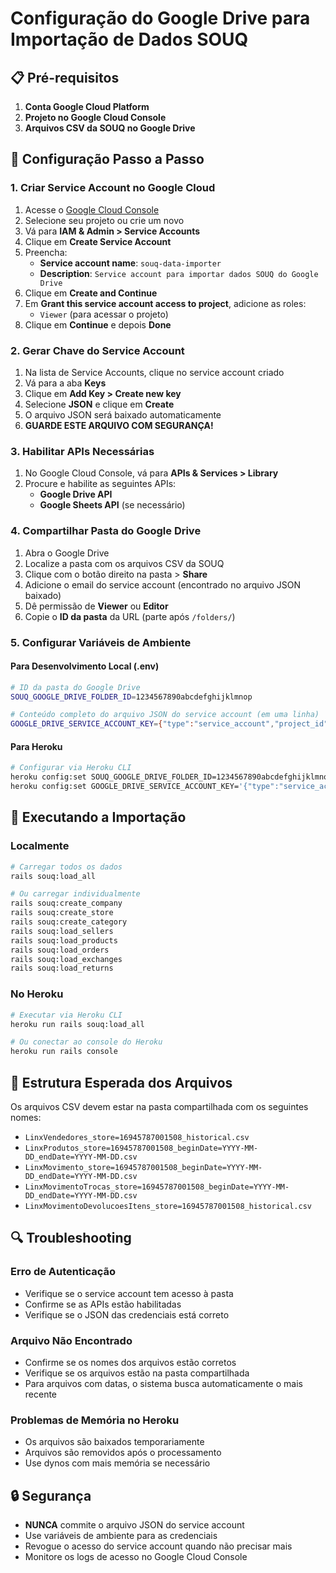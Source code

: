 # Configuração do Google Drive para Importação de Dados SOUQ

## 📋 Pré-requisitos

1. **Conta Google Cloud Platform**
2. **Projeto no Google Cloud Console**
3. **Arquivos CSV da SOUQ no Google Drive**

## 🔧 Configuração Passo a Passo

### 1. Criar Service Account no Google Cloud

1. Acesse o [Google Cloud Console](https://console.cloud.google.com/)
2. Selecione seu projeto ou crie um novo
3. Vá para **IAM & Admin > Service Accounts**
4. Clique em **Create Service Account**
5. Preencha:
   - **Service account name**: `souq-data-importer`
   - **Description**: `Service account para importar dados SOUQ do Google Drive`
6. Clique em **Create and Continue**
7. Em **Grant this service account access to project**, adicione as roles:
   - `Viewer` (para acessar o projeto)
8. Clique em **Continue** e depois **Done**

### 2. Gerar Chave do Service Account

1. Na lista de Service Accounts, clique no service account criado
2. Vá para a aba **Keys**
3. Clique em **Add Key > Create new key**
4. Selecione **JSON** e clique em **Create**
5. O arquivo JSON será baixado automaticamente
6. **GUARDE ESTE ARQUIVO COM SEGURANÇA!**

### 3. Habilitar APIs Necessárias

1. No Google Cloud Console, vá para **APIs & Services > Library**
2. Procure e habilite as seguintes APIs:
   - **Google Drive API**
   - **Google Sheets API** (se necessário)

### 4. Compartilhar Pasta do Google Drive

1. Abra o Google Drive
2. Localize a pasta com os arquivos CSV da SOUQ
3. Clique com o botão direito na pasta > **Share**
4. Adicione o email do service account (encontrado no arquivo JSON baixado)
5. Dê permissão de **Viewer** ou **Editor**
6. Copie o **ID da pasta** da URL (parte após `/folders/`)

### 5. Configurar Variáveis de Ambiente

#### Para Desenvolvimento Local (.env)
```bash
# ID da pasta do Google Drive
SOUQ_GOOGLE_DRIVE_FOLDER_ID=1234567890abcdefghijklmnop

# Conteúdo completo do arquivo JSON do service account (em uma linha)
GOOGLE_DRIVE_SERVICE_ACCOUNT_KEY={"type":"service_account","project_id":"seu-projeto",...}
```

#### Para Heroku
```bash
# Configurar via Heroku CLI
heroku config:set SOUQ_GOOGLE_DRIVE_FOLDER_ID=1234567890abcdefghijklmnop
heroku config:set GOOGLE_DRIVE_SERVICE_ACCOUNT_KEY='{"type":"service_account","project_id":"seu-projeto",...}'
```

## 🚀 Executando a Importação

### Localmente
```bash
# Carregar todos os dados
rails souq:load_all

# Ou carregar individualmente
rails souq:create_company
rails souq:create_store
rails souq:create_category
rails souq:load_sellers
rails souq:load_products
rails souq:load_orders
rails souq:load_exchanges
rails souq:load_returns
```

### No Heroku
```bash
# Executar via Heroku CLI
heroku run rails souq:load_all

# Ou conectar ao console do Heroku
heroku run rails console
```

## 📁 Estrutura Esperada dos Arquivos

Os arquivos CSV devem estar na pasta compartilhada com os seguintes nomes:

- `LinxVendedores_store=16945787001508_historical.csv`
- `LinxProdutos_store=16945787001508_beginDate=YYYY-MM-DD_endDate=YYYY-MM-DD.csv`
- `LinxMovimento_store=16945787001508_beginDate=YYYY-MM-DD_endDate=YYYY-MM-DD.csv`
- `LinxMovimentoTrocas_store=16945787001508_beginDate=YYYY-MM-DD_endDate=YYYY-MM-DD.csv`
- `LinxMovimentoDevolucoesItens_store=16945787001508_historical.csv`

## 🔍 Troubleshooting

### Erro de Autenticação
- Verifique se o service account tem acesso à pasta
- Confirme se as APIs estão habilitadas
- Verifique se o JSON das credenciais está correto

### Arquivo Não Encontrado
- Confirme se os nomes dos arquivos estão corretos
- Verifique se os arquivos estão na pasta compartilhada
- Para arquivos com datas, o sistema busca automaticamente o mais recente

### Problemas de Memória no Heroku
- Os arquivos são baixados temporariamente
- Arquivos são removidos após o processamento
- Use dynos com mais memória se necessário

## 🔒 Segurança

- **NUNCA** commite o arquivo JSON do service account
- Use variáveis de ambiente para as credenciais
- Revogue o acesso do service account quando não precisar mais
- Monitore os logs de acesso no Google Cloud Console

